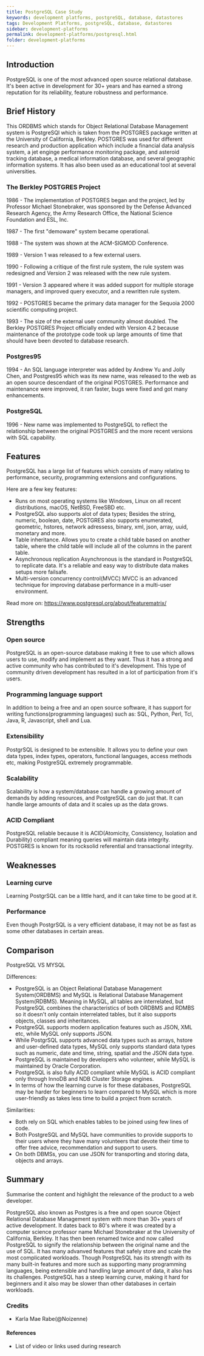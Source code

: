 ```yaml
---
title: PostgreSQL Case Study
keywords: development platforms, postgreSQL, database, datastores
tags: Development Platforms, postgreSQL, database, datastores
sidebar: development-platforms
permalink: development-platforms/postgresql.html
folder: development-platforms
---
```


## Introduction

PostgreSQL is one of the most advanced open source relational database. It's been active in development for 30+ years and has earned a strong reputation for its reliability, feature robustness and performance.

## Brief History

This ORDBMS which stands for Object Relational Database Management system is PostgreSQl which is taken from the POSTGRES package written at the University of California, Berkley. POSTGRES was used for different research and production application which include a financial data analysis system, a jet enginge performance monitoring package, and asteroid tracking database, a medical information database, and several geographic information systems. It has also been used as an educational tool at several universities. 

### The Berkley POSTGRES Project

1986 - The implementation of POSTGRES began and the project, led by Professor Michael Stonebraker, was sponsored by the Defense Advanced Research Agency, the Army Research Office, the National Science Foundation and ESL, Inc.

1987 - The first "demoware" system became operational.

1988 - The system was shown at the ACM-SIGMOD Conference.

1989 - Version 1 was released to a few external users.

1990 - Following a critique of the first rule system, the rule system was redesigned and Version 2 was released with the new rule system.

1991 - Version 3 appeared where it was added support for multiple storage managers, and improved query executor, and a rewritten rule system. 

1992 - POSTGRES became the primary data manager for the Sequoia 2000 scientific computing project.

1993 - The size of the external user community almost doubled. The Berkley POSTGRES Project officially ended with Version 4.2 because maintenance of the prototype code took up large amounts of time that should have been devoted to database research.

### Postgres95

1994 - An SQL language interpreter was added by Andrew Yu and Jolly Chen, and Postgres95 which was its new name, was released to the web as an open source descendant of the original POSTGRES. 
Performance and maintenance were improved, it ran faster, bugs were fixed and got many enhancements.

### PostgreSQL

1996 - New name was implemented to PostgreSQL to reflect the relationship between the original POSTGRES and the more recent versions with SQL capability. 

## Features

PostgreSQL has a large list of features which consists of many relating to performance, security, programming extensions and configurations.

Here are a few key features:
* Runs on most operating systems like Windows, Linux on all recent distributions, macOS, NetBSD, FreeSBD etc.
* PostgreSQL also supports alot of data types;
     Besides the string, numeric, boolean, date, POSTGRES also supports enumerated, geometric, hstores, network adressess, binary, xml, json, array, uuid, monetary and more. 
* Table inheritance.
     Allows you to create a child table based on another table, where the child table will include all of the columns in the parent table.
* Asynchronous replication
     Asynchronous is the standard in PostgreSQL to replicate data. It's a reliable and easy way to distribute data makes setups more failsafe. 
* Multi-version concurrency control(MVCC)
    MVCC is an advanced technique for improving database performance in a multi-user environment. 

Read more on: https://www.postgresql.org/about/featurematrix/

## Strengths

### Open source
PostgreSQL is an open-source database making it free to use which allows users to use, modify and implement as they want. Thus it has a strong and active community who has contributed to it's development. This type of community driven development has resulted in a lot of participation from it's users. 

### Programming language support
In addition to being a free and an open source software, it has support for writing functions(programming languages) such as:
    SQL, Python, Perl, Tcl, Java, R, Javascript, shell and Lua.

### Extensibility
PostgrSQL is designed to be extensible. It allows you to define your own data types, index types, operators, functional languages, access methods etc, making PostgreSQL extremely programmable.  

### Scalability
Scalability is how a system/database can handle a growing amount of demands by adding resources, and PostgreSQL can do just that. It can handle large amounts of data and it scales up as the data grows. 

### ACID Compliant
PostgreSQL reliable because it is ACID(Atomicity, Consistency, Isolation and Durability) compliant meaning queries will maintain data integrity. POSTGRES is known for its rocksolid referential and transactional integrity.

## Weaknesses

### Learning curve
Learning PostgrSQL can be a little hard, and it can take time to be good at it.

### Performance
Even though PostgrSQL is a very efficient database, it may not be as fast as some other databases in certain areas.

## Comparison

PostgreSQL VS MYSQL

Differences:
* PostgreSQL is an Object Relational Database Management System(ORDBMS) and MySQL is Relational Database Management System(RDBMS). Meaning in MySQL, all tables are interrelated, but PostgreSQL combines the characteristics of both ORDBMS and RDMBS so it doesn't only contain interrelated tables, but it also supports objects, classes and inheritances.
* PostgreSQL supports modern application features such as JSON, XML etc, while MySQL only supports JSON.
* While PostgrSQL supports advanced data types such as arrays, hstore and user-defined data types, MySQL only supports standard data types such as numeric, date and time, string, spatial and the JSON data type.
* PostgreSQL is maintained by developers who volunteer, while MySQL is maintained by Oracle Corporation.
* PostgreSQL is also fully ACID compliant while MySQL is ACID compliant only through InnoDB and NDB Cluster Storage engines. 
* In terms of how the learning curve is for these databases, PostgreSQL may be harder for beginners to learn compared to MySQL which is more user-friendly as takes less time to build a project from scratch.

Similarities:
* Both rely on SQL which enables tables to be joined using few lines of code.
* Both PostgreSQL and MySQL have communities to provide supports to their users where they have many volunteers that devote their time to offer free advice, recommendation and support to users.
* On both DBMSs, you can use JSON for transporting and storing data, objects and arrays.

## Summary

Summarise the content and highlight the relevance of the product to a web developer.

PostgreSQL also known as Postgres is a free and open source Object Relational Database Management system with more than 30+ years of active development. It dates back to 80's where it was created by a computer science professor name Michael Stonebraker at the University of California, Berkley. It has then been renamed twice and now called PostgreSQL to signify the relationship between the original name and the use of SQL. It has many advanved features that safely store and scale the most complicated workloads. Though PostgreSQL has its strength with its many built-in features and more such as supporting many programming languages, being extensible and handling large amount of data, it also has its challenges. PostgreSQL has a steep learning curve, making it hard for beginners and it also may be slower than other databases in certain workloads. 

### Credits

- Karla Mae Rabe(@Noizenne)

#### References

- List of video or links used during research
